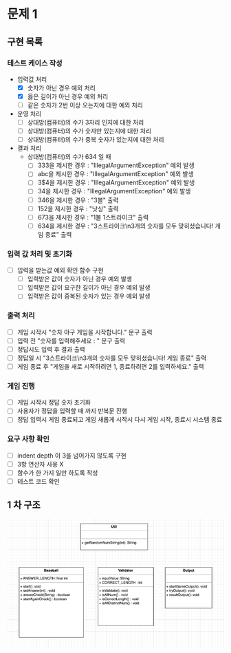 # 문제 1
## 구현 목록
### 테스트 케이스 작성
* 입력값 처리
  - [X] 숫자가 아닌 경우 예외 처리 
  - [X] 옳은 길이가 아닌 경우 예외 처리
  - [ ] 같은 숫자가 2번 이상 오는지에 대한 예외 처리
* 운영 처리
  - [ ]  상대방(컴퓨터)의 수가 3자리 인지에 대한 처리
  - [ ]  상대방(컴퓨터)의 수가 숫자만 있는지에 대한 처리
  - [ ]  상대방(컴퓨터)의 수가 중복 숫자가 있는지에 대한 처리
* 결과 처리
  * 상대방(컴퓨터)의 수가 634 일 때
    - [ ] 333을 제시한 경우 : "IllegalArgumentException" 예외 발생
    - [ ] abc을 제시한 경우 : "IllegalArgumentException" 예외 발생
    - [ ] 3$4을 제시한 경우 : "IllegalArgumentException" 예외 발생
    - [ ] 34을 제시한 경우 : "IllegalArgumentException" 예외 발생
    - [ ] 346을 제시한 경우 : "3볼" 출력
    - [ ] 152을 제시한 경우 : "낫싱" 출력
    - [ ] 673을 제시한 경우 : "1볼 1스트라이크" 출력
    - [ ] 634을 제시한 경우 : "3스트라이크\n3개의 숫자를 모두 맞히셨습니다! 게임 종료" 출력

### 입력 값 처리 및 초기화
- [ ] 입력을 받는값 예외 확인 함수 구현
  - [ ] 입력받은 값이 숫자가 아닌 경우 예외 발생
  - [ ] 입력받은 값이 요구한 길이가 아닌 경우 예외 발생
  - [ ] 입력받은 값이 중복된 숫자가 있는 경우 예외 발생
### 출력 처리
- [ ] 게임 시작시 "숫자 야구 게임을 시작합니다." 문구 출력
- [ ] 입력 전 "숫자를 입력해주세요 : " 문구 출력
- [ ] 정답시도 입력 후 결과 출력
- [ ] 정답일 시  "3스트라이크\n3개의 숫자를 모두 맞히셨습니다! 게임 종료" 출력
- [ ] 게임 종료 후 "게임을 새로 시작하려면 1, 종료하려면 2를 입력하세요." 출력
### 게임 진행
- [ ] 게임 시작시 정답 숫자 초기화
- [ ] 사용자가 정답을 입력할 때 까지 반복문 진행
- [ ] 정답 입력시 게임 종료되고 게임 새롭게 시작시 다시 게임 시작, 종료시 시스템 종료
### 요구 사항 확인
- [ ] indent depth 이 3을 넘어가지 않도록 구현
- [ ] 3항 연산자 사용 X
- [ ] 함수가 한 가지 일만 하도록 작성
- [ ] 테스트 코드 확인

## 1 차 구조
![img.png](img.png)